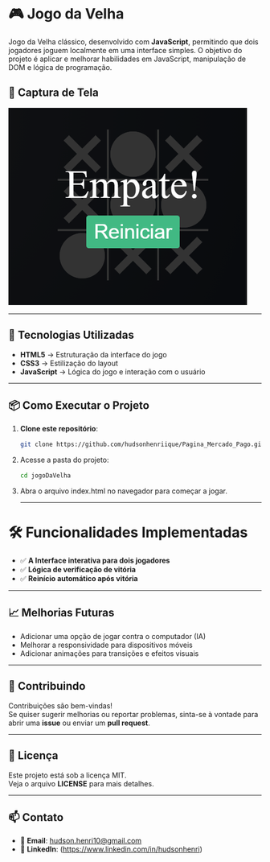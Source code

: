 # 🎮 Jogo da Velha

Jogo da Velha clássico, desenvolvido com **JavaScript**, permitindo que dois jogadores joguem localmente em uma interface simples. O objetivo do projeto é aplicar e melhorar habilidades em JavaScript, manipulação de DOM e lógica de programação.

## 📸 Captura de Tela

![Captura de Tela do Projeto](screenshot.PNG)

---

## 🚀 Tecnologias Utilizadas

- **HTML5** → Estruturação da interface do jogo  
- **CSS3** → Estilização do layout  
- **JavaScript** → Lógica do jogo e interação com o usuário   

---

## 📦 Como Executar o Projeto

1. **Clone este repositório**:
   ```bash
   git clone https://github.com/hudsonhenriique/Pagina_Mercado_Pago.git
   ```

2. Acesse a pasta do projeto:
   ```bash
   cd jogoDaVelha
   ```

3. Abra o arquivo index.html no navegador para começar a jogar.

   ---
   
# 🛠️ Funcionalidades Implementadas

- ✅ **A Interface interativa para dois jogadores**
- ✅ **Lógica de verificação de vitória**
- ✅ **Reinício automático após vitória** 

---

## 📈 Melhorias Futuras

- Adicionar uma opção de jogar contra o computador (IA) 
- Melhorar a responsividade para dispositivos móveis 
- Adicionar animações para transições e efeitos visuais 

---

## 🤝 Contribuindo

Contribuições são bem-vindas!  
Se quiser sugerir melhorias ou reportar problemas, sinta-se à vontade para abrir uma **issue** ou enviar um **pull request**.  

---

## 📄 Licença

Este projeto está sob a licença MIT.  
Veja o arquivo **LICENSE** para mais detalhes.  

---

## 📫 Contato

- 📧 **Email**: hudson.henri10@gmail.com 
- 💼 **LinkedIn**: (https://www.linkedin.com/in/hudsonhenri)  
